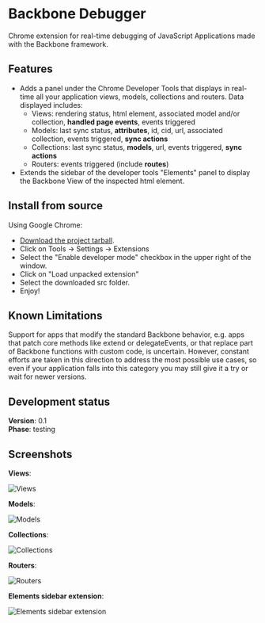 Backbone Debugger
=================

Chrome extension for real-time debugging of JavaScript Applications made with the Backbone framework.

Features
--------
* Adds a panel under the Chrome Developer Tools that displays in real-time all your application views, models, collections and routers. Data displayed includes:
    * Views: rendering status, html element, associated model and/or collection, **handled page events**, events triggered
    * Models: last sync status, **attributes**, id, cid, url, associated collection, events triggered, **sync actions**
    * Collections: last sync status, **models**, url, events triggered, **sync actions**
    * Routers: events triggered (include **routes**)
* Extends the sidebar of the developer tools "Elements" panel to display the Backbone View of the inspected html element.

Install from source
--------
Using Google Chrome:
* [Download the project tarball](https://github.com/Maluen/Backbone-Debugger/archive/master.zip).
* Click on Tools -> Settings -> Extensions
* Select the "Enable developer mode" checkbox in the upper right of the window.
* Click on "Load unpacked extension"
* Select the downloaded src folder.
* Enjoy!

Known Limitations
--------
Support for apps that modify the standard Backbone behavior, e.g. apps that patch core methods like extend or 
delegateEvents, or that replace part of Backbone functions with custom code, is uncertain.
However, constant efforts are taken in this direction to address the most possible use cases, so even if your application falls into this category you may still give it a try or wait for newer versions.

Development status
--------
**Version**: 0.1  
**Phase**: testing

Screenshots
--------
**Views**:

![Views](http://img827.imageshack.us/img827/7707/viewsf.jpg "Views")

**Models**:

![Models](http://img442.imageshack.us/img442/9179/models.jpg "Models")

**Collections**:

![Collections](http://img4.imageshack.us/img4/8056/collectionsq.jpg "Collections")

**Routers**:

![Routers](http://img23.imageshack.us/img23/7677/routerse.jpg "Routers")

**Elements sidebar extension**:

![Elements sidebar extension](http://img842.imageshack.us/img842/1971/elementssidebar.jpg "Elements sidebar extension")
